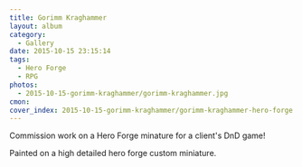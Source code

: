 ```yaml
---
title: Gorimm Kraghammer
layout: album
category:
  - Gallery
date: 2015-10-15 23:15:14
tags:
  - Hero Forge
  - RPG
photos:
  - 2015-10-15-gorimm-kraghammer/gorimm-kraghammer.jpg
cmon:
cover_index: 2015-10-15-gorimm-kraghammer/gorimm-kraghammer-hero-forge.jpg
---
```


Commission work on a Hero Forge minature for a client's DnD game!

Painted on a high detailed hero forge custom miniature.
